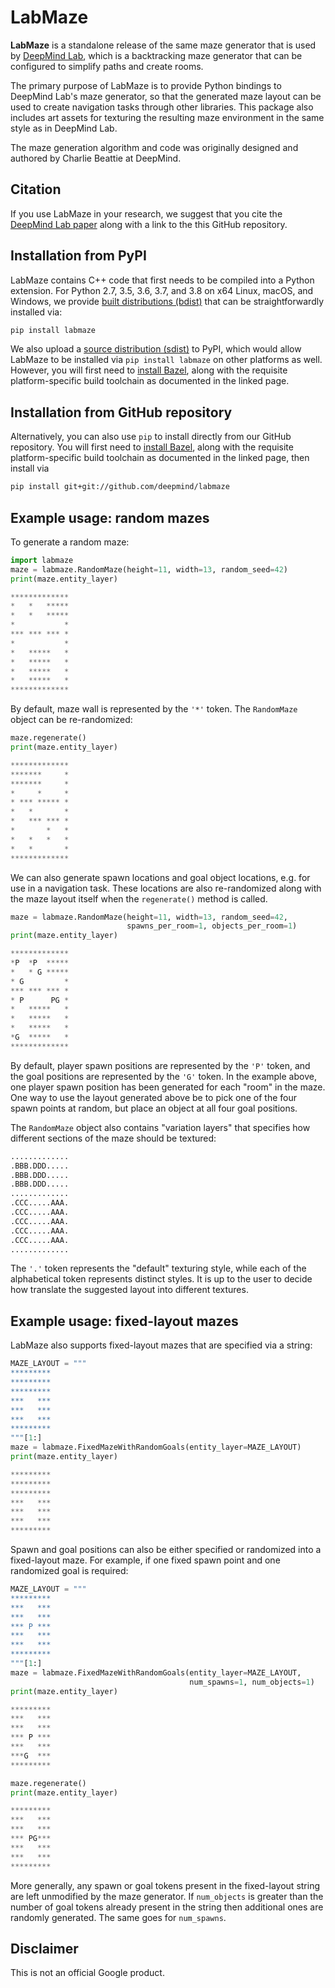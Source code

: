 # LabMaze

**LabMaze** is a standalone release of the same maze generator that is used by
[DeepMind Lab](https://github.com/deepmind/lab), which is a backtracking maze
generator that can be configured to simplify paths and create rooms.

The primary purpose of LabMaze is to provide Python bindings to DeepMind Lab's
maze generator, so that the generated maze layout can be used to create
navigation tasks through other libraries. This package also includes art assets
for texturing the resulting maze environment in the same style as in DeepMind
Lab.

The maze generation algorithm and code was originally designed and authored by
Charlie Beattie at DeepMind.

## Citation

If you use LabMaze in your research, we suggest that you cite the
[DeepMind Lab paper](https://arxiv.org/abs/1612.03801) along with a link to the
this GitHub repository.

## Installation from PyPI

LabMaze contains C++ code that first needs to be compiled into a Python
extension. For Python 2.7, 3.5, 3.6, 3.7, and 3.8 on x64 Linux, macOS, and
Windows, we provide
[built distributions (bdist)](https://packaging.python.org/glossary/#term-built-distribution)
that can be straightforwardly installed via:

```sh
pip install labmaze
```

We also upload a
[source distribution (sdist)](https://packaging.python.org/glossary/#term-source-distribution-or-sdist)
to PyPI, which would allow LabMaze to be installed via `pip install labmaze` on
other platforms as well. However, you will first need to
[install Bazel](https://docs.bazel.build/versions/master/install.html), along
with the requisite platform-specific build toolchain as documented in the linked
page.

## Installation from GitHub repository

Alternatively, you can also use `pip` to install directly from our GitHub
repository. You will first need to
[install Bazel](https://docs.bazel.build/versions/master/install.html), along
with the requisite platform-specific build toolchain as documented in the linked
page, then install via

```sh
pip install git+git://github.com/deepmind/labmaze
```

## Example usage: random mazes

To generate a random maze:

```python
import labmaze
maze = labmaze.RandomMaze(height=11, width=13, random_seed=42)
print(maze.entity_layer)

*************
*   *   *****
*   *   *****
*           *
*** *** *** *
*           *
*   *****   *
*   *****   *
*   *****   *
*   *****   *
*************
```

By default, maze wall is represented by the `'*'` token. The `RandomMaze` object
can be re-randomized:

```python
maze.regenerate()
print(maze.entity_layer)

*************
*******     *
*******     *
*     *     *
* *** ***** *
*   *       *
*   *** *** *
*       *   *
*   *   *   *
*   *       *
*************
```

We can also generate spawn locations and goal object locations, e.g. for use in
a navigation task. These locations are also re-randomized along with the maze
layout itself when the `regenerate()` method is called.

```python
maze = labmaze.RandomMaze(height=11, width=13, random_seed=42,
                          spawns_per_room=1, objects_per_room=1)
print(maze.entity_layer)

*************
*P  *P  *****
*   * G *****
* G         *
*** *** *** *
* P      PG *
*   *****   *
*   *****   *
*   *****   *
*G  *****   *
*************
```

By default, player spawn positions are represented by the `'P'` token, and the
goal positions are represented by the `'G'` token. In the example above, one
player spawn position has been generated for each "room" in the maze. One way to
use the layout generated above be to pick one of the four spawn points at
random, but place an object at all four goal positions.

The `RandomMaze` object also contains "variation layers" that specifies how
different sections of the maze should be textured:

```python
.............
.BBB.DDD.....
.BBB.DDD.....
.BBB.DDD.....
.............
.CCC.....AAA.
.CCC.....AAA.
.CCC.....AAA.
.CCC.....AAA.
.CCC.....AAA.
.............
```

The `'.'` token represents the "default" texturing style, while each of the
alphabetical token represents distinct styles. It is up to the user to decide
how translate the suggested layout into different textures.

## Example usage: fixed-layout mazes

LabMaze also supports fixed-layout mazes that are specified via a string:

```python
MAZE_LAYOUT = """
*********
*********
*********
***   ***
***   ***
***   ***
*********
"""[1:]
maze = labmaze.FixedMazeWithRandomGoals(entity_layer=MAZE_LAYOUT)
print(maze.entity_layer)

*********
*********
*********
***   ***
***   ***
***   ***
*********
```

Spawn and goal positions can also be either specified or randomized into a
fixed-layout maze. For example, if one fixed spawn point and one randomized goal
is required:

```python
MAZE_LAYOUT = """
*********
***   ***
***   ***
*** P ***
***   ***
***   ***
*********
"""[1:]
maze = labmaze.FixedMazeWithRandomGoals(entity_layer=MAZE_LAYOUT,
                                        num_spawns=1, num_objects=1)
print(maze.entity_layer)

*********
***   ***
***   ***
*** P ***
***   ***
***G  ***
*********

maze.regenerate()
print(maze.entity_layer)

*********
***   ***
***   ***
*** PG***
***   ***
***   ***
*********
```

More generally, any spawn or goal tokens present in the fixed-layout string are
left unmodified by the maze generator. If `num_objects` is greater than the
number of goal tokens already present in the string then additional ones are
randomly generated. The same goes for `num_spawns`.

## Disclaimer

This is not an official Google product.
